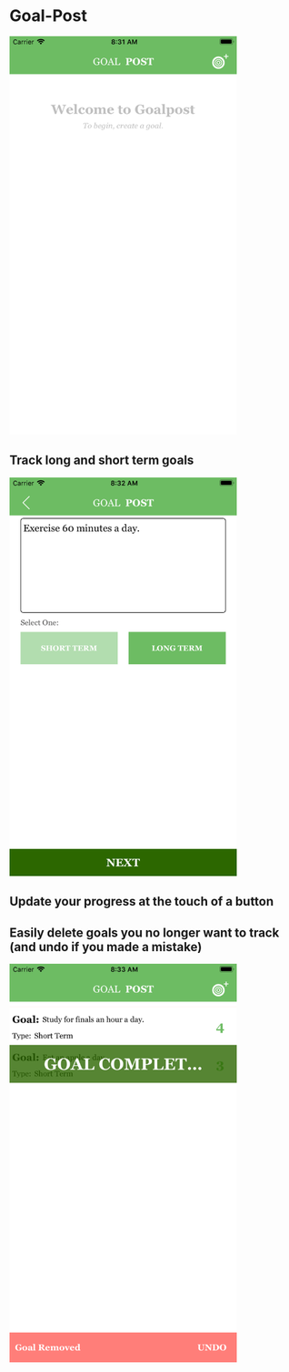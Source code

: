 # Goal-Post
<img src="https://github.com/hhammoud2/Goal-Post/blob/master/screenshots/Welcome%20screen.png?raw=true" width="400" height="700">

## Track long and short term goals
<img src="https://github.com/hhammoud2/Goal-Post/blob/master/screenshots/Goal%20creation%20screen.png?raw=true" width = "400" height="700">

## Update your progress at the touch of a button


## Easily delete goals you no longer want to track (and undo if you made a mistake)
<img src="https://github.com/hhammoud2/Goal-Post/blob/master/screenshots/Undo%20goal%20deletion.png?raw=true" width="400" height="700">

